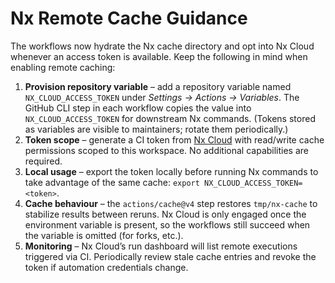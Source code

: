# Nx Remote Cache Guidance

The workflows now hydrate the Nx cache directory and opt into Nx Cloud whenever an access token is
available. Keep the following in mind when enabling remote caching:

1. **Provision repository variable** – add a repository variable named `NX_CLOUD_ACCESS_TOKEN` under
   *Settings → Actions → Variables*. The GitHub CLI step in each workflow copies the value into
   `NX_CLOUD_ACCESS_TOKEN` for downstream Nx commands. (Tokens stored as variables are visible to
   maintainers; rotate them periodically.)
2. **Token scope** – generate a CI token from [Nx Cloud](https://cloud.nx.app/) with read/write cache
   permissions scoped to this workspace. No additional capabilities are required.
3. **Local usage** – export the token locally before running Nx commands to take advantage of the same
   cache: `export NX_CLOUD_ACCESS_TOKEN=<token>`.
4. **Cache behaviour** – the `actions/cache@v4` step restores `tmp/nx-cache` to stabilize results
   between reruns. Nx Cloud is only engaged once the environment variable is present, so the workflows
   still succeed when the variable is omitted (for forks, etc.).
5. **Monitoring** – Nx Cloud’s run dashboard will list remote executions triggered via CI. Periodically
   review stale cache entries and revoke the token if automation credentials change.
